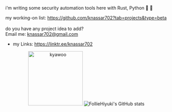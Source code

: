i'm writing some security automation tools here with Rust, Python :crab: :snake:


my working-on list: https://github.com/knassar702?tab=projects&type=beta <br> <br>
do you have any project idea to add? <br>
Email me: knassar702@gmail.com

* my Links: https://linktr.ee/knassar702


<p align="center">
  <img height="170" src="https://64.media.tumblr.com/3002ed0fbd9703b76ba34f4ad77efb93/f90d5cab288f410a-14/s500x750/be31ffa516a9ca0581ab4a46f0a681f32ccef10f.gifv" alt="kyawoo"/>
  <img src="https://github-readme-stats.vercel.app/api?username=knassar702&show_icons=true&hide=stars&hide_border=true&bg_color=2e3440&icon_color=a3be8c&title_color=81a1c1&text_color=eceff4" alt="FollieHiyuki's GitHub stats"/>

</p>
